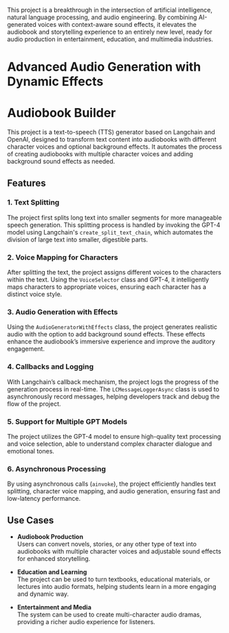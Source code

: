 This project is a breakthrough in the intersection of artificial intelligence, natural language processing, and audio engineering. By combining AI-generated voices with context-aware sound effects, it elevates the audiobook and storytelling experience to an entirely new level, ready for audio production in entertainment, education, and multimedia industries.
# Advanced Audio Generation with Dynamic Effects

# Audiobook Builder

This project is a text-to-speech (TTS) generator based on Langchain and OpenAI, designed to transform text content into audiobooks with different character voices and optional background effects. It automates the process of creating audiobooks with multiple character voices and adding background sound effects as needed.

## Features

### 1. Text Splitting
The project first splits long text into smaller segments for more manageable speech generation. This splitting process is handled by invoking the GPT-4 model using Langchain's `create_split_text_chain`, which automates the division of large text into smaller, digestible parts.

### 2. Voice Mapping for Characters
After splitting the text, the project assigns different voices to the characters within the text. Using the `VoiceSelector` class and GPT-4, it intelligently maps characters to appropriate voices, ensuring each character has a distinct voice style.

### 3. Audio Generation with Effects
Using the `AudioGeneratorWithEffects` class, the project generates realistic audio with the option to add background sound effects. These effects enhance the audiobook’s immersive experience and improve the auditory engagement.

### 4. Callbacks and Logging
With Langchain’s callback mechanism, the project logs the progress of the generation process in real-time. The `LCMessageLoggerAsync` class is used to asynchronously record messages, helping developers track and debug the flow of the project.

### 5. Support for Multiple GPT Models
The project utilizes the GPT-4 model to ensure high-quality text processing and voice selection, able to understand complex character dialogue and emotional tones.

### 6. Asynchronous Processing
By using asynchronous calls (`ainvoke`), the project efficiently handles text splitting, character voice mapping, and audio generation, ensuring fast and low-latency performance.

## Use Cases

- **Audiobook Production**  
  Users can convert novels, stories, or any other type of text into audiobooks with multiple character voices and adjustable sound effects for enhanced storytelling.

- **Education and Learning**  
  The project can be used to turn textbooks, educational materials, or lectures into audio formats, helping students learn in a more engaging and dynamic way.

- **Entertainment and Media**  
  The system can be used to create multi-character audio dramas, providing a richer audio experience for listeners.


